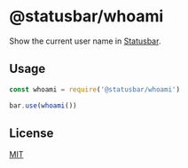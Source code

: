 # @statusbar/whoami

Show the current user name in [Statusbar](https://github.com/goto-bus-stop/statusbar).

## Usage

```js
const whoami = require('@statusbar/whoami')

bar.use(whoami())
```

## License

[MIT](../../LICENSE)
